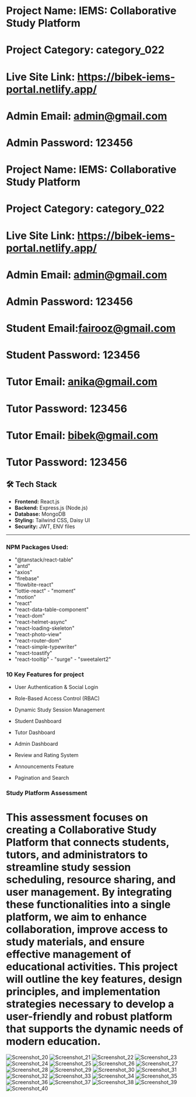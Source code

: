


# Project Name: IEMS: Collaborative Study Platform
# Project Category: category_022
# Live Site Link: https://bibek-iems-portal.netlify.app/
# Admin Email: admin@gmail.com
# Admin Password: 123456


# Project Name: IEMS: Collaborative Study Platform
# Project Category: category_022
# Live Site Link: https://bibek-iems-portal.netlify.app/
# Admin Email: admin@gmail.com
# Admin Password: 123456

# Student Email:fairooz@gmail.com
# Student Password: 123456

# Tutor Email: anika@gmail.com
# Tutor Password: 123456

# Tutor Email: bibek@gmail.com
# Tutor Password: 123456


## 🛠 Tech Stack

- **Frontend:** React.js
- **Backend:** Express.js (Node.js)
- **Database:** MongoDB
- **Styling:** Tailwind CSS, Daisy UI
- **Security:** JWT, ENV files

---




### NPM Packages Used:

  - "@tanstack/react-table"
   - "antd"
   - "axios"
   - "firebase"
  -  "flowbite-react"
   - "lottie-react"
    - "moment"
   - "motion"
   - "react"
   - "react-data-table-component"
   - "react-dom"
   - "react-helmet-async"
   - "react-loading-skeleton"
   - "react-photo-view"
   - "react-router-dom"
   - "react-simple-typewriter"
   - "react-toastify"
   - "react-tooltip"
    - "surge"
    - "sweetalert2"



###  10 Key Features for project


- User Authentication & Social Login

- Role-Based Access Control (RBAC)

- Dynamic Study Session Management

- Student Dashboard

- Tutor Dashboard

- Admin Dashboard

- Review and Rating System

- Announcements Feature

- Pagination and Search


### Study Platform Assessment
# This assessment focuses on creating a Collaborative Study Platform that connects students, tutors, and administrators to streamline study session scheduling, resource sharing, and user management. By integrating these functionalities into a single platform, we aim to enhance collaboration, improve access to study materials, and ensure effective management of educational activities. This project will outline the key features, design principles, and implementation strategies necessary to develop a user-friendly and robust platform that supports the dynamic needs of modern education.


![Screenshot_20](https://github.com/user-attachments/assets/ee08c4c8-3388-4e0a-a49e-7e1af3f1255f)
![Screenshot_21](https://github.com/user-attachments/assets/3a4fc196-80e0-4965-aed5-5cbf3a695492)
![Screenshot_22](https://github.com/user-attachments/assets/6d6e84ff-2b49-4517-9c23-6075690b5945)
![Screenshot_23](https://github.com/user-attachments/assets/4a59a02b-bc4b-489a-b6fc-fd3732f34ad0)
![Screenshot_24](https://github.com/user-attachments/assets/2807324e-03e7-4ee7-bfa2-9c7ab6482cd3)
![Screenshot_25](https://github.com/user-attachments/assets/d3ea4a14-02f8-46ba-bc82-e324297be120)
![Screenshot_26](https://github.com/user-attachments/assets/e8134c91-d30b-497c-a76e-02ce72d8d95d)
![Screenshot_27](https://github.com/user-attachments/assets/fc0260bb-d0b8-440a-b48f-83e5796313a6)
![Screenshot_28](https://github.com/user-attachments/assets/0543dd89-41a5-48c2-8f1f-8a6abcf81801)
![Screenshot_29](https://github.com/user-attachments/assets/2b7b15ed-a1d4-47d8-9117-5a2ef0c74833)
![Screenshot_30](https://github.com/user-attachments/assets/b8ec5692-5079-4bf4-a7e7-a4b9a167b048)
![Screenshot_31](https://github.com/user-attachments/assets/4ef0ac68-d5a5-41f3-8f0a-3723d5a5d333)
![Screenshot_32](https://github.com/user-attachments/assets/5ed1ac06-9f67-45bb-a5f2-014d91e37794)
![Screenshot_33](https://github.com/user-attachments/assets/ddaf0c7a-3474-4561-b026-51ec7cbc40eb)
![Screenshot_34](https://github.com/user-attachments/assets/6ec131c6-3cb3-4866-8576-1a00e7650381)
![Screenshot_35](https://github.com/user-attachments/assets/12fb7de7-6872-4147-b8d5-6fc3985fa5cf)
![Screenshot_36](https://github.com/user-attachments/assets/931324f6-53ff-4732-9f84-df5d88f24058)
![Screenshot_37](https://github.com/user-attachments/assets/dd7fe4df-af1b-4836-8947-291e55864014)
![Screenshot_38](https://github.com/user-attachments/assets/4e01dd4f-abae-4970-a99c-69e311e1b063)
![Screenshot_39](https://github.com/user-attachments/assets/5141eb19-a1b0-4b56-a6da-e2a406fbed5d)
![Screenshot_40](https://github.com/user-attachments/assets/205f87a6-c3f4-44d4-b3a7-72b656a7e965)












